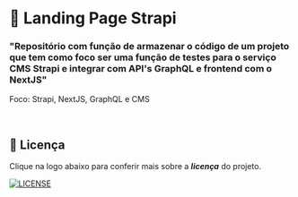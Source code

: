 # 🎉 Landing Page Strapi

### **"Repositório com função de armazenar o código de um projeto que tem como foco ser uma função de testes para o serviço CMS Strapi e integrar com API's GraphQL e frontend com o NextJS"**

Foco: Strapi, NextJS, GraphQL e CMS

<br/>

## 🔖 Licença

Clique na logo abaixo para conferir mais sobre a **_licença_** do projeto.

[![LICENSE](https://img.shields.io/badge/MIT-E58080?style=for-the-badge&logo=bookstack&logoColor=white)](/LICENSE.md)
